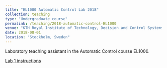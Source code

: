 ```yaml
---
title: "EL1000 Automatic Control Lab 2018"
collection: teaching
type: "Undergraduate course"
permalink: /teaching/2018-automatic-control-EL1000
venue: "KTH Royal Institute of Technology, Decision and Control Systems"
date: 2018-08-01
location: "Stockholm, Sweden"
---
```


Laboratory teaching assistant in the Automatic Control course EL1000.

[Lab 1 instructions](http://FilipKlaesson.github.io/files/EL1000-Lab1-instructions.pdf)
